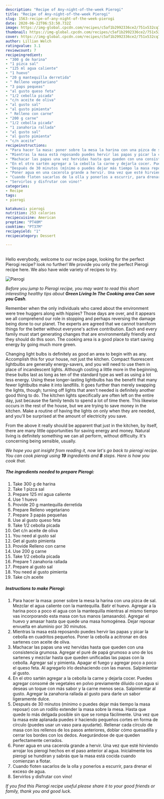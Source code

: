 ```yaml
---
description: "Recipe of Any-night-of-the-week Pierogi"
title: "Recipe of Any-night-of-the-week Pierogi"
slug: 1563-recipe-of-any-night-of-the-week-pierogi
date: 2020-06-22T06:53:50.732Z
image: https://img-global.cpcdn.com/recipes/c5af1b2992336ce2/751x532cq70/pierogi-foto-principal.jpg
thumbnail: https://img-global.cpcdn.com/recipes/c5af1b2992336ce2/751x532cq70/pierogi-foto-principal.jpg
cover: https://img-global.cpcdn.com/recipes/c5af1b2992336ce2/751x532cq70/pierogi-foto-principal.jpg
author: Lillian Welch
ratingvalue: 3.1
reviewcount: 7
recipeingredient:
- "300 g de harina"
- "1 pizca sal"
- "125 ml agua caliente"
- "1 huevo"
- "20 g mantequilla derretida"
- " Relleno vegetariano"
- "3 paps pequeas"
- "al gusto queso feta"
- "1/2 cebolla picada"
- "c/n aceite de oliva"
- "al gusto sal"
- "al gusto pimienta"
- " Relleno con carne"
- "200 g carne"
- "1/2 cebolla picada"
- "1 zanahoria rallada"
- "al gusto sal"
- "al gusto pimienta"
- "c/n aceite"
recipeinstructions:
- "Para hacer la masa: poner sobre la mesa la harina con una pizca de sal. Mezclar el agua caliente con la mantequilla. Batir el huevo. Agregar a la harina poco a poco el agua con la mantequilla mientras al mismo tiempo vas incorporando esta masa con tus manos (amasando). Agregar el huevo y amasar hasta que quede una masa homogénea. Dejar reposar envuelta en aluminio por 30 minutos."
- "Mientras la masa está reposando puedes hervir las papas y picar la cebolla en cuadritos pequeños. Poner la cebolla a acitronar en dos sartenes con aceite de oliva."
- "Machacar las papas una vez hervidas hasta que queden con una consistencia grumosa. Agregar el puré de papá grumoso a uno de los sartenes y mezclar hasta que queden unificadas las papas con la cebolla. Agregar sal y pimienta. Apagar el fuego y agregar poco a poco el queso feta. Al agregarlo irlo deshaciendo con las manos. Salpimientar al gusto."
- "En el otro sartén agregar a la cebolla la carne y dejarla cocer. Puedes agregar consomé de vegetales en polvo previamente diluido con agua si deseas un toque con más sabor y la carne menos seca. Salpimientar al gusto. Agregar la zanahoria rallada al gusto para darle un sabor ligeramente dulce."
- "Después de 30 minutos (mínimo o puedes dejar más tiempo la masa reposar) con un rodillo extender la masa sobre la mesa. Hasta que quede lo más delgada posible sin que se rompa fácilmente. Una vez que la masa este aplanada puedes ir haciendo pequeños cortes en forma de círculo (puedes usar un vaso para ayudarte). Rellenar cada círculo de masa con los rellenos de los pasos anteriores, doblar cómo quesadilla y cerrar los bordes con los dedos. Asegurándose de que queden perfectamente cerrados."
- "Poner agua en una cacerola grande a hervir. Una vez que esté hirviendo arrojar los pierogi hechos en el paso anterior al agua. Inicialmente los pierogi se hundiran y sabrás que la masa está cocida cuando comienzan a flotar."
- "Cuando floten sacarlos de la olla y ponerlos a escurrir, para drenar el exceso de agua."
- "Servirlos y disfrutar con vino!"
categories:
- Recipe
tags:
- pierogi

katakunci: pierogi 
nutrition: 253 calories
recipecuisine: American
preptime: "PT40M"
cooktime: "PT37M"
recipeyield: "1"
recipecategory: Dessert

---
```

<br>
Hello everybody, welcome to our recipe page, looking for the perfect Pierogi recipe? look no further! We provide you only the perfect Pierogi recipe here. We also have wide variety of recipes to try.
<br>


![Pierogi](https://img-global.cpcdn.com/recipes/c5af1b2992336ce2/751x532cq70/pierogi-foto-principal.jpg)

<i>Before you jump to Pierogi recipe, you may want to read this short interesting healthy tips about 
<strong>Green Living In The Cooking area Can save you Cash</strong>.</i>
</br>

Remember when the only individuals who cared about the environment were tree huggers along with hippies? Those days are over, and it appears we all comprehend our role in stopping and perhaps reversing the damage being done to our planet. The experts are agreed that we cannot transform things for the better without everyone's active contribution. Each and every family must start generating changes that are environmentally friendly and they should do this soon. The cooking area is a good place to start saving energy by going much more green.

Changing light bulbs is definitely as good an area to begin with as any. Accomplish this for your house, not just the kitchen. Compact fluorescent lightbulbs are generally energy-savers, and you will need to use them in place of incandescent lights. Although costing a little more in the beginning, these bulbs last as long as ten of the standard type as well as using a lot less energy. Using these longer-lasting lightbulbs has the benefit that many fewer lightbulbs make it into landfills. It goes further than merely swapping the lights, though; turning off lights that aren't needed is definitely another good thing to do. The kitchen lights specifically are often left on the entire day, just because the family tends to spend a lot of time there. This likewise occurs in the rest of the house, but we are trying to save money in the kitchen. Make a routine of having the lights on only when they are needed, and you'll be surprised at the amount of electricity you save.

From the above it really should be apparent that just in the kitchen, by itself, there are many little opportunities for saving energy and money. Natural living is definitely something we can all perform, without difficulty. It's concerning being sensible, usually.


<i>We hope you got insight from reading it, now let's go back to pierogi recipe. You can cook pierogi using <strong>19</strong> ingredients and <strong>8</strong> steps. Here is how you cook that.
</i>

##### The ingredients needed to prepare Pierogi:

1. Take 300 g de harina
1. Take 1 pizca sal
1. Prepare 125 ml agua caliente
1. Use 1 huevo
1. Provide 20 g mantequilla derretida
1. Prepare  Relleno vegetariano
1. Prepare 3 papás pequeñas
1. Use al gusto queso feta
1. Take 1/2 cebolla picada
1. Get c/n aceite de oliva
1. You need al gusto sal
1. Get al gusto pimienta
1. Provide  Relleno con carne
1. Use 200 g carne
1. Take 1/2 cebolla picada
1. Prepare 1 zanahoria rallada
1. Prepare al gusto sal
1. You need al gusto pimienta
1. Take c/n aceite


##### Instructions to make Pierogi:

1. Para hacer la masa: poner sobre la mesa la harina con una pizca de sal. Mezclar el agua caliente con la mantequilla. Batir el huevo. Agregar a la harina poco a poco el agua con la mantequilla mientras al mismo tiempo vas incorporando esta masa con tus manos (amasando). Agregar el huevo y amasar hasta que quede una masa homogénea. Dejar reposar envuelta en aluminio por 30 minutos.
1. Mientras la masa está reposando puedes hervir las papas y picar la cebolla en cuadritos pequeños. Poner la cebolla a acitronar en dos sartenes con aceite de oliva.
1. Machacar las papas una vez hervidas hasta que queden con una consistencia grumosa. Agregar el puré de papá grumoso a uno de los sartenes y mezclar hasta que queden unificadas las papas con la cebolla. Agregar sal y pimienta. Apagar el fuego y agregar poco a poco el queso feta. Al agregarlo irlo deshaciendo con las manos. Salpimientar al gusto.
1. En el otro sartén agregar a la cebolla la carne y dejarla cocer. Puedes agregar consomé de vegetales en polvo previamente diluido con agua si deseas un toque con más sabor y la carne menos seca. Salpimientar al gusto. Agregar la zanahoria rallada al gusto para darle un sabor ligeramente dulce.
1. Después de 30 minutos (mínimo o puedes dejar más tiempo la masa reposar) con un rodillo extender la masa sobre la mesa. Hasta que quede lo más delgada posible sin que se rompa fácilmente. Una vez que la masa este aplanada puedes ir haciendo pequeños cortes en forma de círculo (puedes usar un vaso para ayudarte). Rellenar cada círculo de masa con los rellenos de los pasos anteriores, doblar cómo quesadilla y cerrar los bordes con los dedos. Asegurándose de que queden perfectamente cerrados.
1. Poner agua en una cacerola grande a hervir. Una vez que esté hirviendo arrojar los pierogi hechos en el paso anterior al agua. Inicialmente los pierogi se hundiran y sabrás que la masa está cocida cuando comienzan a flotar.
1. Cuando floten sacarlos de la olla y ponerlos a escurrir, para drenar el exceso de agua.
1. Servirlos y disfrutar con vino!


<i>If you find this Pierogi recipe useful please share it to your good friends or family, thank you and good luck.</i>
